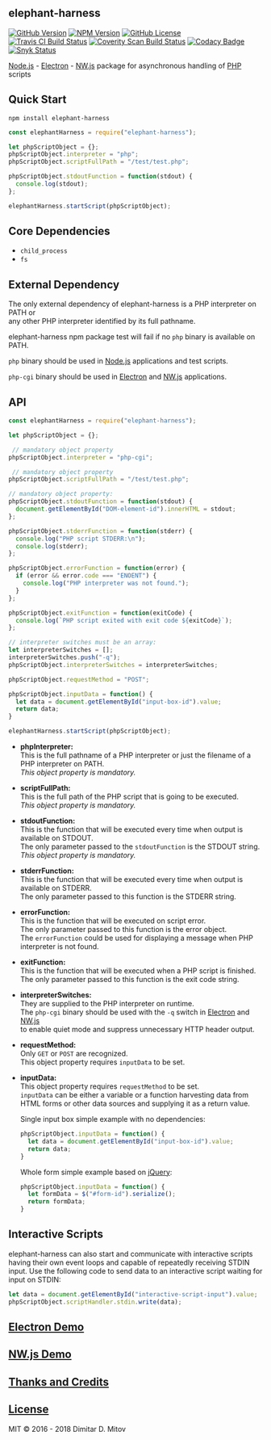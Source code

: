 elephant-harness
--------------------------------------------------------------------------------

[![GitHub Version](https://img.shields.io/github/release/ddmitov/elephant-harness.svg)](https://github.com/ddmitov/elephant-harness/releases)
[![NPM Version](https://img.shields.io/npm/v/elephant-harness.svg)](https://www.npmjs.com/package/elephant-harness)
[![GitHub License](https://img.shields.io/badge/License-MIT-yellow.svg)](./LICENSE.md)  
[![Travis CI Build Status](https://travis-ci.org/ddmitov/elephant-harness.svg?branch=master)](https://travis-ci.org/ddmitov/elephant-harness)
[![Coverity Scan Build Status](https://scan.coverity.com/projects/11338/badge.svg)](https://scan.coverity.com/projects/ddmitov-elephant-harness)
[![Codacy Badge](https://api.codacy.com/project/badge/Grade/74d599477f164e13af8e3a03de20a1bf)](https://www.codacy.com/app/ddmitov/elephant-harness?utm_source=github.com&amp;utm_medium=referral&amp;utm_content=ddmitov/elephant-harness&amp;utm_campaign=Badge_Grade)
[![Snyk Status](https://snyk.io/test/github/ddmitov/elephant-harness/badge.svg)](https://snyk.io/test/github/ddmitov/elephant-harness)  

[Node.js](http://nodejs.org/) - [Electron](http://electron.atom.io/) - [NW.js](http://nwjs.io/) package for asynchronous handling of [PHP](http://php.net/) scripts

## Quick Start
``npm install elephant-harness``  

```javascript
const elephantHarness = require("elephant-harness");

let phpScriptObject = {};
phpScriptObject.interpreter = "php";
phpScriptObject.scriptFullPath = "/test/test.php";

phpScriptObject.stdoutFunction = function(stdout) {
  console.log(stdout);
};

elephantHarness.startScript(phpScriptObject);
```

## Core Dependencies
* ``child_process``
* ``fs``

## External Dependency
The only external dependency of elephant-harness is a PHP interpreter on PATH or  
any other PHP interpreter identified by its full pathname.  

elephant-harness npm package test will fail if no ``php`` binary is available on PATH.  

``php`` binary should be used in [Node.js](http://nodejs.org/) applications and test scripts.  

``php-cgi`` binary should be used in [Electron](http://electron.atom.io/) and [NW.js](http://nwjs.io/) applications.

## API

```javascript
const elephantHarness = require("elephant-harness");

let phpScriptObject = {};

 // mandatory object property
phpScriptObject.interpreter = "php-cgi";

 // mandatory object property
phpScriptObject.scriptFullPath = "/test/test.php";

// mandatory object property:
phpScriptObject.stdoutFunction = function(stdout) {
  document.getElementById("DOM-element-id").innerHTML = stdout;
};

phpScriptObject.stderrFunction = function(stderr) {
  console.log("PHP script STDERR:\n");
  console.log(stderr);
};

phpScriptObject.errorFunction = function(error) {
  if (error && error.code === "ENOENT") {
    console.log("PHP interpreter was not found.");
  }
};

phpScriptObject.exitFunction = function(exitCode) {
  console.log(`PHP script exited with exit code ${exitCode}`);
};

// interpreter switches must be an array:
let interpreterSwitches = [];
interpreterSwitches.push("-q");
phpScriptObject.interpreterSwitches = interpreterSwitches;

phpScriptObject.requestMethod = "POST";

phpScriptObject.inputData = function() {
  let data = document.getElementById("input-box-id").value;
  return data;
}

elephantHarness.startScript(phpScriptObject);
```

* **phpInterpreter:**  
  This is the full pathname of a PHP interpreter or just the filename of a PHP interpreter on PATH.  
  *This object property is mandatory.*  

* **scriptFullPath:**  
  This is the full path of the PHP script that is going to be executed.  
  *This object property is mandatory.*  

* **stdoutFunction:**  
  This is the function that will be executed every time when output is available on STDOUT.  
  The only parameter passed to the ``stdoutFunction`` is the STDOUT string.  
  *This object property is mandatory.*  

* **stderrFunction:**  
  This is the function that will be executed every time when output is available on STDERR.  
  The only parameter passed to this function is the STDERR string.  

* **errorFunction:**  
  This is the function that will be executed on script error.  
  The only parameter passed to this function is the error object.  
  The ``errorFunction`` could be used for displaying a message when PHP interpreter is not found.  

* **exitFunction:**  
  This is the function that will be executed when a PHP script is finished.  
  The only parameter passed to this function is the exit code string.  

* **interpreterSwitches:**  
  They are supplied to the PHP interpreter on runtime.  
  The ``php-cgi`` binary should be used with the ``-q`` switch in [Electron](http://electron.atom.io/) and [NW.js](http://nwjs.io/)  
  to enable quiet mode and suppress unnecessary HTTP header output.  

* **requestMethod:**  
  Only ``GET`` or ``POST`` are recognized.  
  This object property requires ``inputData`` to be set.  

* **inputData:**  
  This object property requires ``requestMethod`` to be set.  
  ``inputData`` can be either a variable or a function harvesting data from HTML forms or other data sources and supplying it as a return value.  

  Single input box simple example with no dependencies:  

  ```javascript
  phpScriptObject.inputData = function() {
    let data = document.getElementById("input-box-id").value;
    return data;
  }
  ```

  Whole form simple example based on [jQuery](https://jquery.com/):  

  ```javascript
  phpScriptObject.inputData = function() {
    let formData = $("#form-id").serialize();
    return formData;
  }
  ```

## Interactive Scripts
elephant-harness can also start and communicate with interactive scripts having their own event loops and capable of repeatedly receiving STDIN input. Use the following code to send data to an interactive script waiting for input on STDIN:

```javascript
let data = document.getElementById("interactive-script-input").value;
phpScriptObject.scriptHandler.stdin.write(data);
```

## [Electron Demo](https://www.npmjs.com/package/elephant-harness-demo-electron)

## [NW.js Demo](https://www.npmjs.com/package/elephant-harness-demo-nwjs)

## [Thanks and Credits](./CREDITS.md)

## [License](./LICENSE.md)
MIT © 2016 - 2018 Dimitar D. Mitov  
